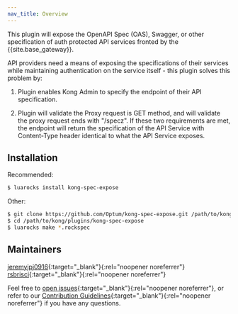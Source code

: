 ```yaml
---
nav_title: Overview
---
```


This plugin will expose the OpenAPI Spec (OAS), Swagger, or other specification of auth protected API services fronted by the {{site.base_gateway}}.

API providers need a means of exposing the specifications of their services while maintaining authentication on the service itself - this plugin solves this problem by:

1. Plugin enables Kong Admin to specify the endpoint of their API specification.

2. Plugin will validate the Proxy request is GET method, and will validate the proxy request ends with "/specz". If these two requirements are met, the endpoint will return the specification of the API Service with Content-Type header identical to what the API Service exposes.

## Installation

Recommended:

```bash
$ luarocks install kong-spec-expose
```

Other:

```bash
$ git clone https://github.com/Optum/kong-spec-expose.git /path/to/kong/plugins/kong-spec-expose
$ cd /path/to/kong/plugins/kong-spec-expose
$ luarocks make *.rockspec
```

## Maintainers

<!--vale off-->

[jeremyjpj0916](https://github.com/jeremyjpj0916){:target="_blank"}{:rel="noopener noreferrer"}  
[rsbrisci](https://github.com/rsbrisci){:target="_blank"}{:rel="noopener noreferrer"}  

Feel free to [open issues](https://github.com/Optum/kong-spec-expose/issues){:target="_blank"}{:rel="noopener noreferrer"}, or refer to our [Contribution Guidelines](https://github.com/Optum/kong-spec-expose/blob/master/CONTRIBUTING.md){:target="_blank"}{:rel="noopener noreferrer"} if you have any questions.

